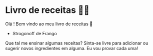# Livro de receitas :man_cook:

 

Olá ! Bem vindo ao meu livro de receitas :wave:

- Strogonoff de Frango


Que tal me ensinar algumas receitas? Sinta-se livre para adicionar ou sugerir novos ingredientes em alguma. Eu vou provar cada uma!
